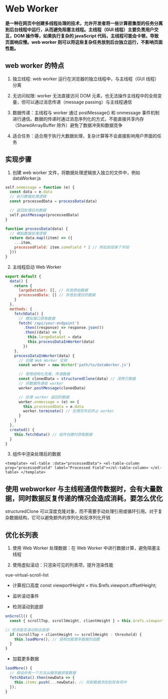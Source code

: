 # Web Worker

**是一种在网页中创建多线程处理的技术，允许开发者将一些计算密集型的任务分离到后台线程中运行，从而避免阻塞主线程。主线程（GUI 线程）主要负责用户交互，DOM 操作等，如果执行复杂的 javaScript 代码，主线程可能会卡顿，导致页面响应慢。web worker 则可以将这些复杂任务放到后台独立运行，不影响页面性能。**

## web worker 的特点

1. 独立线程: web worker 运行在浏览器的独立线程中，与主线程（GUI 线程）分离

2. 无访问权限: worker 无法直接访问 DOM 元素，也无法操作主线程中的全局变量，但可以通过消息传递（message passing）与主线程通信

3. 数据传递：主线程与 worker 通过 postMessage() 和 onmessage 事件机制进行通信。数据的传递时通过消息序列化的方式，不能直接共享内存 （SharedArrayBuffer 除外）避免了数据冲突和数据竞争

4. 适合任务：适合用于执行大数据处理，复杂计算等不会直接影响用户界面的任务

## 实现步骤

1. 创建 web worker 文件，将数据处理逻辑放入独立的文件中，例如 dataWorker.js

```js
self.onmessage = function (e) {
  const data = e.data
  // 执行数据处理逻辑
  const processedData = processData(data)

  // 返回处理后的数据
  self.postMessage(processedData)
}

function processData(data) {
  // 模拟数据处理逻辑
  return data.map((item) => ({
    ...item,
    processedField: item.someField * 2 // 例如双倍某个字段
  }))
}
```

2. 主线程启动 Web Worker

```js
export default {
  data() {
    return {
      largeDataSet: [], // 存放原始数据
      processedData: [] // 存放处理后的数据
    }
  },
  methods: {
    fetchData() {
      // 模拟接口获取数据
      fetch('/api/your-endpoint')
        .then((response) => response.json())
        .then((data) => {
          this.largeDataSet = data
          this.processDataInWorker(data)
        })
    },
    processDataInWorker(data) {
      // 创建 Web Worker 实例
      const worker = new Worker('path/to/dataWorker.js')

      // 使用结构化克隆，传递数据
      const clonedData = structuredClone(data) // 深拷贝数据
      // 将数据传递给 worker
      worker.postMessage(clonedData)

      // 处理 worker 返回的数据
      worker.onmessage = (e) => {
        this.processedData = e.data
        worker.terminate() // 处理完毕后终止 worker
      }
    }
  },
  created() {
    this.fetchData() // 组件创建时获取数据
  }
}
```

3. 组件中渲染处理后的数据

`<template>
  <el-table :data="processedData">
    <el-table-column prop="processedField" label="Processed Field"></el-table-column>
  </el-table>
</template>`

## 使用 webworker 与主线程通信传数据时，会有大量数据，同时数据反复传递的情况会造成消耗，要怎么优化

structuredClone 可以深度克隆对象，而不需要手动处理引用或循环引用。对于复杂数据结构，它可以避免额外的序列化和反序列化开销

## 优化长列表

1. 使用 Web Worker 处理数据：在 Web Worker 中进行数据计算，避免阻塞主线程

2. 使用虚拟滚动：只渲染可见的列表项，提升渲染性能

vue-virtual-scroll-list

- 计算视口高度
  const viewportHeight = this.$refs.viewport.offsetHeight;

- 监听滚动事件

- 检测滚动到底部

```js
onScroll() {
  const { scrollTop, scrollHeight, clientHeight } = this.$refs.viewport;

// 检测是否滚动到达底部
  if (scrollTop + clientHeight >= scrollHeight - threshold) {
    this.loadMore(); // 调用加载更多数据的函数
  }
}

```

- 加载更多数据

```js
loadMore() {
  // 假设你有一个方法从服务器获取数据
  fetchData().then(newData => {
    this.items.push(...newData); // 将新数据添加到现有项中
  });
}

```
